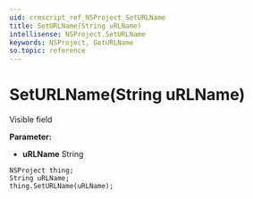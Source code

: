 ```yaml
---
uid: crmscript_ref_NSProject_SetURLName
title: SetURLName(String uRLName)
intellisense: NSProject.SetURLName
keywords: NSProject, GetURLName
so.topic: reference
---
```


# SetURLName(String uRLName)

Visible field

**Parameter:** 
 - **uRLName** String

```crmscript
NSProject thing;
String uRLName;
thing.SetURLName(uRLName);
```

